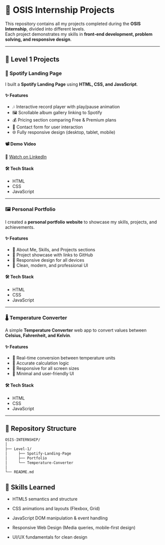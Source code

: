 # 🌟 OSIS Internship Projects  

This repository contains all my projects completed during the **OSIS Internship**, divided into different levels.  
Each project demonstrates my skills in **front-end development, problem solving, and responsive design**.  

---

## 🚀 Level 1 Projects  

### 🎵 Spotify Landing Page  
I built a **Spotify Landing Page** using **HTML, CSS, and JavaScript**.  

#### ✨ Features  
- 🎶 Interactive record player with play/pause animation  
- 🖼 Scrollable album gallery linking to Spotify  
- 💰 Pricing section comparing Free & Premium plans  
- 📧 Contact form for user interaction  
- 🌐 Fully responsive design (desktop, tablet, mobile)  

#### 📽 Demo Video  
🔗 [Watch on LinkedIn](https://www.linkedin.com/posts/priyanshu-mittal-b686181a9_webdevelopment-frontend-responsivedesign-activity-7361339488209395714-7uyU?utm_source=social_share_send&utm_medium=member_desktop_web&rcm=ACoAADCt5YAB-w43NQE7xx9nISJXcFC3mMPp2OI)  

#### 🛠 Tech Stack  
- HTML  
- CSS  
- JavaScript  

---

### 🖼 Personal Portfolio  
I created a **personal portfolio website** to showcase my skills, projects, and achievements.  

#### ✨ Features  
- 📌 About Me, Skills, and Projects sections  
- 📂 Project showcase with links to GitHub  
- 📱 Responsive design for all devices  
- 🎨 Clean, modern, and professional UI  

#### 🛠 Tech Stack  
- HTML  
- CSS  
- JavaScript  

---

### 🌡 Temperature Converter  
A simple **Temperature Converter** web app to convert values between **Celsius, Fahrenheit, and Kelvin**.  

#### ✨ Features  
- 🔄 Real-time conversion between temperature units  
- 🧮 Accurate calculation logic  
- 📱 Responsive for all screen sizes  
- 🎨 Minimal and user-friendly UI  

#### 🛠 Tech Stack  
- HTML  
- CSS  
- JavaScript  

---

## 📌 Repository Structure  

```bash
OSIS-INTERNSHIP/
│
├── Level-1/
│     ├── Spotify-Landing-Page 
│     ├── Portfolio 
│     └── Temperature-Converter
│ 
└── README.md
```

## 🎯 Skills Learned

- HTML5 semantics and structure

- CSS animations and layouts (Flexbox, Grid)

- JavaScript DOM manipulation & event handling

- Responsive Web Design (Media queries, mobile-first design)

- UI/UX fundamentals for clean design


